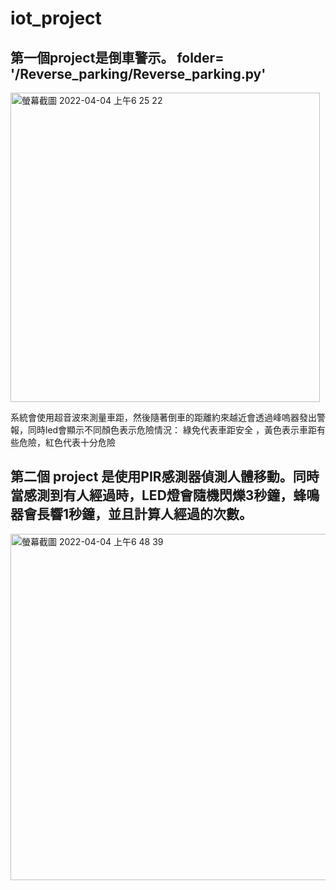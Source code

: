 # iot_project

## 第一個project是倒車警示。 folder= '/Reverse_parking/Reverse_parking.py'
<img width="495" alt="螢幕截圖 2022-04-04 上午6 25 22" src="https://user-images.githubusercontent.com/85872659/161451374-aeff3c9b-9203-4931-aa95-60f5b1f27aeb.png">

系統會使用超音波來測量車距，然後隨著倒車的距離約來越近會透過峰嗚器發出警報，同時led會顯示不同顏色表示危險情況： 綠免代表車距安全 ，黃色表示車距有些危險，紅色代表十分危險

## 第二個 project 是使用PIR感測器偵測人體移動。同時當感測到有人經過時，LED燈會隨機閃爍3秒鐘，蜂鳴器會長響1秒鐘，並且計算人經過的次數。
<img width="554" alt="螢幕截圖 2022-04-04 上午6 48 39" src="https://user-images.githubusercontent.com/85872659/161452110-02c57e70-a4fb-453b-9c3a-200c2a7d86a4.png">
